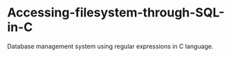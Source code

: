 # Accessing-filesystem-through-SQL-in-C
Database management system using regular expressions in C language.

